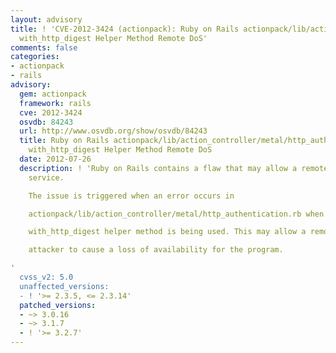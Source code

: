 ```yaml
---
layout: advisory
title: ! 'CVE-2012-3424 (actionpack): Ruby on Rails actionpack/lib/action_controller/metal/http_authentication.rb
  with_http_digest Helper Method Remote DoS'
comments: false
categories:
- actionpack
- rails
advisory:
  gem: actionpack
  framework: rails
  cve: 2012-3424
  osvdb: 84243
  url: http://www.osvdb.org/show/osvdb/84243
  title: Ruby on Rails actionpack/lib/action_controller/metal/http_authentication.rb
    with_http_digest Helper Method Remote DoS
  date: 2012-07-26
  description: ! 'Ruby on Rails contains a flaw that may allow a remote denial of
    service.

    The issue is triggered when an error occurs in

    actionpack/lib/action_controller/metal/http_authentication.rb when the

    with_http_digest helper method is being used. This may allow a remote

    attacker to cause a loss of availability for the program.

'
  cvss_v2: 5.0
  unaffected_versions:
  - ! '>= 2.3.5, <= 2.3.14'
  patched_versions:
  - ~> 3.0.16
  - ~> 3.1.7
  - ! '>= 3.2.7'
---
```

